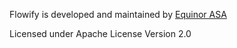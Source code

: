 Flowify is developed and maintained by [Equinor ASA](https://www.equinor.com/)

Licensed under Apache License Version 2.0